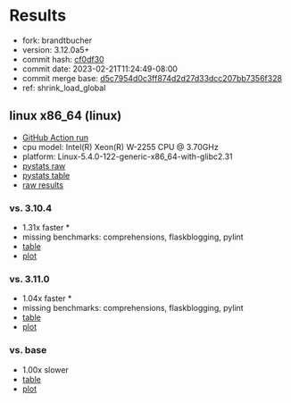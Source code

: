 # Results

- fork: brandtbucher
- version: 3.12.0a5+
- commit hash: [cf0df30](https://github.com/brandtbucher/cpython/commit/cf0df30)
- commit date: 2023-02-21T11:24:49-08:00
- commit merge base: [d5c7954d0c3ff874d2d27d33dcc207bb7356f328](https://github.com/brandtbucher/cpython/commit/d5c7954d0c3ff874d2d27d33dcc207bb7356f328)
- ref: shrink_load_global

## linux x86_64 (linux)

- [GitHub Action run](https://github.com/faster-cpython/benchmarking/actions/runs/4236157262)
- cpu model: Intel(R) Xeon(R) W-2255 CPU @ 3.70GHz
- platform: Linux-5.4.0-122-generic-x86_64-with-glibc2.31
- [pystats raw](bm-20230221-linux-x86_64-brandtbucher-shrink_load_global-3.12.0a5%2B-cf0df30-pystats.json)
- [pystats table](bm-20230221-linux-x86_64-brandtbucher-shrink_load_global-3.12.0a5%2B-cf0df30-pystats.md)
- [raw results](bm-20230221-linux-x86_64-brandtbucher-shrink_load_global-3.12.0a5%2B-cf0df30.json)

### vs. 3.10.4

- 1.31x faster \*
- missing benchmarks: comprehensions, flaskblogging, pylint
- [table](bm-20230221-linux-x86_64-brandtbucher-shrink_load_global-3.12.0a5%2B-cf0df30-vs-3.10.4.md)
- [plot](bm-20230221-linux-x86_64-brandtbucher-shrink_load_global-3.12.0a5%2B-cf0df30-vs-3.10.4.png)

### vs. 3.11.0

- 1.04x faster \*
- missing benchmarks: comprehensions, flaskblogging, pylint
- [table](bm-20230221-linux-x86_64-brandtbucher-shrink_load_global-3.12.0a5%2B-cf0df30-vs-3.11.0.md)
- [plot](bm-20230221-linux-x86_64-brandtbucher-shrink_load_global-3.12.0a5%2B-cf0df30-vs-3.11.0.png)

### vs. base

- 1.00x slower
- [table](bm-20230221-linux-x86_64-brandtbucher-shrink_load_global-3.12.0a5%2B-cf0df30-vs-base.md)
- [plot](bm-20230221-linux-x86_64-brandtbucher-shrink_load_global-3.12.0a5%2B-cf0df30-vs-base.png)

